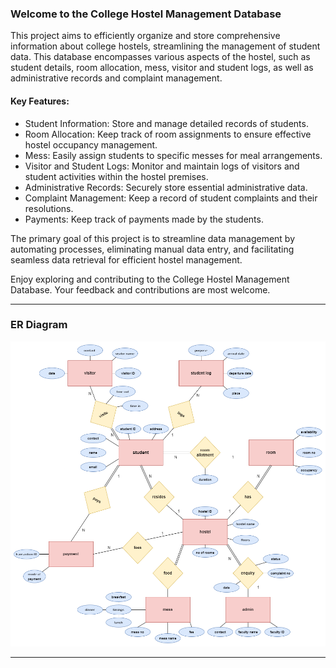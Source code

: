 
### Welcome to the College Hostel Management Database

This project aims to efficiently organize and store comprehensive information about college hostels, streamlining the management of student data. This database encompasses various aspects of the hostel, such as student details, room allocation, mess, visitor and student logs, as well as administrative records and complaint management.

#### Key Features:

- Student Information: Store and manage detailed records of students. 
- Room Allocation: Keep track of room assignments to ensure effective hostel occupancy management.
- Mess: Easily assign students to specific messes for meal arrangements.
- Visitor and Student Logs: Monitor and maintain logs of visitors and student activities within the hostel premises.
- Administrative Records: Securely store essential administrative data.
- Complaint Management: Keep a record of student complaints and their resolutions.
- Payments: Keep track of payments made by the students. 

The primary goal of this project is to streamline data management by automating processes, eliminating manual data entry, and facilitating seamless data retrieval for efficient hostel management.

Enjoy exploring and contributing to the College Hostel Management Database. Your feedback and contributions are most welcome. 

---
### ER Diagram 

![ER_diagram](https://github.com/0xCyKat/Hostel_Database_Design/blob/main/ER_diagram.png?raw=true)

---


